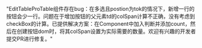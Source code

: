 "EditTableProTable组件存在bug：在多选且postion为tok的情况下，新增一行的按钮会少一行。问题在于增加按钮的父元素td的colSpan计算不正确，没有考虑到checkBox的计算。已提供解决方案：在Component中加入判断并添加count，然后在创建按钮dom时，将其colSpan设置为实际需要的数量。欢迎有兴趣的开发者提交PR进行修复。"
